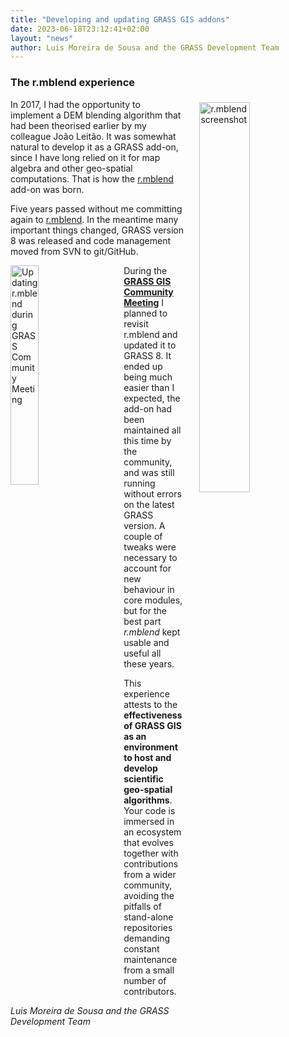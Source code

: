 ```yaml
---
title: "Developing and updating GRASS GIS addons"
date: 2023-06-18T23:12:41+02:00
layout: "news"
author: Luis Moreira de Sousa and the GRASS Development Team
---
```


### The r.mblend experience

<a href="https://grass.osgeo.org/grass82/manuals/addons/edges.png">
  <img src="https://grass.osgeo.org/grass82/manuals/addons/edges.png"
   alt="r.mblend screenshot"
   title="r.mblend screenshot"
   width="40%" style="float:right;padding-left:25px;padding-top:5px">
</a>

In 2017, I had the opportunity to implement a DEM blending algorithm that had
been theorised earlier by my colleague João Leitão. It was somewhat natural to
develop it as a GRASS add-on, since I have long relied on it for map algebra 
and other geo-spatial computations. That is how the 
[r.mblend](https://grass.osgeo.org/grass-stable/manuals/addons/r.mblend.html) 
add-on was born.

Five years passed without me committing again to 
[r.mblend](https://grass.osgeo.org/grass-stable/manuals/addons/r.mblend.html). 
In the meantime many important things changed, GRASS version 8 was released 
and code management moved from SVN to git/GitHub.

<a href="https://grasswiki.osgeo.org/w/images/GRASS-smiles.jpg">
  <img src="https://grasswiki.osgeo.org/w/images/GRASS-smiles.jpg"
   alt="Updating r.mblend during GRASS Community Meeting"
   title="Updating r.mblend during GRASS Community Meeting"
   width="30%" style="float:left;padding-right:30px">
</a>

During the [**GRASS GIS Community Meeting**](https://grasswiki.osgeo.org/wiki/GRASS_Community_Meeting_Prague_2023) 
I planned to revisit r.mblend and updated it to GRASS 8. 
It ended up being much easier than I expected, the add-on had been maintained
all this time by the community, and was still running without errors on the 
latest GRASS version. A couple of tweaks were necessary to account for new 
behaviour in core modules, but for the best part *r.mblend* kept usable and 
useful all these years.

This experience attests to the 
**effectiveness of GRASS GIS as an environment to host and develop scientific geo-spatial algorithms**. 
Your code is immersed in an ecosystem that evolves together with 
contributions from a wider community, avoiding the pitfalls of 
stand-alone repositories demanding constant maintenance from a
small number of contributors.

_Luis Moreira de Sousa and the GRASS Development Team_